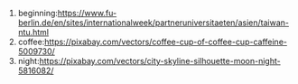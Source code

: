 1. beginning:https://www.fu-berlin.de/en/sites/internationalweek/partneruniversitaeten/asien/taiwan-ntu.html
2. coffee:https://pixabay.com/vectors/coffee-cup-of-coffee-cup-caffeine-5009730/
3. night:https://pixabay.com/vectors/city-skyline-silhouette-moon-night-5816082/